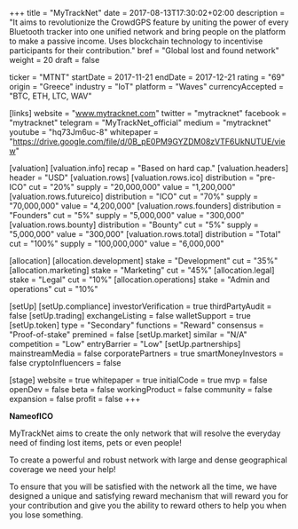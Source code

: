 +++
title = "MyTrackNet"
date = 2017-08-13T17:30:02+02:00
description = "It aims to revolutionize the CrowdGPS feature by uniting the power of every Bluetooth tracker into one unified network and bring people on the platform to make a passive income. Uses blockchain technology to incentivise participants for their contribution."
bref = "Global lost and found network"
weight = 20
draft = false

ticker = "MTNT"
startDate = 2017-11-21
endDate = 2017-12-21
rating = "69"
origin = "Greece"
industry = "IoT"
platform = "Waves"
currencyAccepted = "BTC, ETH, LTC, WAV"

[links]
  website = "www.mytracknet.com"
  twitter = "mytracknet"
  facebook = "mytracknet"
  telegram = "MyTrackNet_official"
  medium = "mytracknet"
  youtube = "hq73Jm6uc-8"
  whitepaper = "https://drive.google.com/file/d/0B_pE0PM9GYZDM08zVTF6UkNUTUE/view"

[valuation]
  [valuation.info]
    recap = "Based on hard cap."
  [valuation.headers]
    header = "USD"
  [valuation.rows]
    [valuation.rows.ico]
      distribution = "pre-ICO"
      cut = "20%"
      supply = "20,000,000"
      value = "1,200,000"
    [valuation.rows.futureico]
      distribution = "ICO"
      cut = "70%"
      supply = "70,000,000"
      value = "4,200,000"
    [valuation.rows.founders]
      distribution = "Founders"
      cut = "5%"
      supply = "5,000,000"
      value = "300,000"
    [valuation.rows.bounty]
      distribution = "Bounty"
      cut = "5%"
      supply = "5,000,000"
      value = "300,000"
    [valuation.rows.total]
      distribution = "Total"
      cut = "100%"
      supply = "100,000,000"
      value = "6,000,000"

[allocation]
  [allocation.development]
    stake = "Development"
    cut = "35%"
  [allocation.marketing]
    stake = "Marketing"
    cut = "45%"
  [allocation.legal]
    stake = "Legal"
    cut = "10%"
  [allocation.operations]
    stake = "Admin and operations"
    cut = "10%"
  


[setUp]
  [setUp.compliance]
    investorVerification = true
    thirdPartyAudit = false
  [setUp.trading]
    exchangeListing = false
    walletSupport = true
  [setUp.token]
    type = "Secondary"
    functions = "Reward"
    consensus = "Proof-of-stake"
    premined = false
  [setUp.market]
    similar = "N/A"
    competition = "Low"
    entryBarrier = "Low"
  [setUp.partnerships]
    mainstreamMedia = false
    corporatePartners = true
    smartMoneyInvestors = false
    cryptoInfluencers = false

[stage]
  website = true
  whitepaper = true
  initialCode = true
  mvp = false
  openDev = false
  beta = false
  workingProduct = false
  community = false
  expansion = false
  profit = false
+++

**NameofICO**

MyTrackNet aims to create the only network that will resolve the everyday need of finding lost items, pets or even people!  

To create a powerful and robust network with large and dense geographical coverage we need your help!  

To ensure that you will be satisfied with the network all the time, we have designed a unique and satisfying reward mechanism that will reward you for your contribution and give you the ability to reward others to help you when you lose something.

